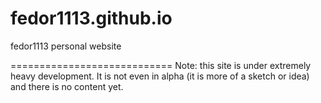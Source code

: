 # fedor1113.github.io
fedor1113 personal website

============================
Note: this site is under extremely heavy development. It is not even in alpha (it is more of a sketch or idea) and there is no content yet.